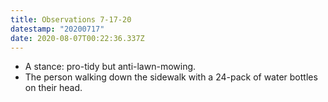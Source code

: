 ```yaml
---
title: Observations 7-17-20
datestamp: "20200717"
date: 2020-08-07T00:22:36.337Z
---
```

- A stance: pro-tidy but anti-lawn-mowing.
- The person walking down the sidewalk with a 24-pack of water bottles on their head.